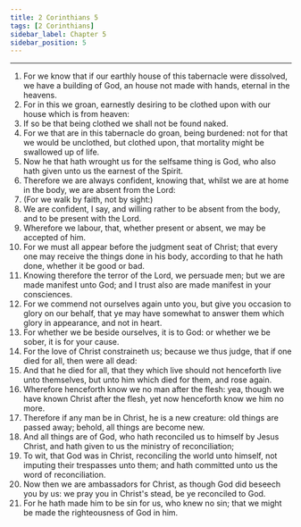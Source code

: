 ```yaml
---
title: 2 Corinthians 5
tags: [2 Corinthians]
sidebar_label: Chapter 5
sidebar_position: 5
---
```


---
1. For we know that if our earthly house of this tabernacle were dissolved, we have a building of God, an house not made with hands, eternal in the heavens.
2. For in this we groan, earnestly desiring to be clothed upon with our house which is from heaven:
3. If so be that being clothed we shall not be found naked.
4. For we that are in this tabernacle do groan, being burdened: not for that we would be unclothed, but clothed upon, that mortality might be swallowed up of life.
5. Now he that hath wrought us for the selfsame thing is God, who also hath given unto us the earnest of the Spirit.
6. Therefore we are always confident, knowing that, whilst we are at home in the body, we are absent from the Lord:
7. (For we walk by faith, not by sight:)
8. We are confident, I say, and willing rather to be absent from the body, and to be present with the Lord.
9. Wherefore we labour, that, whether present or absent, we may be accepted of him.
10. For we must all appear before the judgment seat of Christ; that every one may receive the things done in his body, according to that he hath done, whether it be good or bad.
11. Knowing therefore the terror of the Lord, we persuade men; but we are made manifest unto God; and I trust also are made manifest in your consciences.
12. For we commend not ourselves again unto you, but give you occasion to glory on our behalf, that ye may have somewhat to answer them which glory in appearance, and not in heart.
13. For whether we be beside ourselves, it is to God: or whether we be sober, it is for your cause.
14. For the love of Christ constraineth us; because we thus judge, that if one died for all, then were all dead:
15. And that he died for all, that they which live should not henceforth live unto themselves, but unto him which died for them, and rose again.
16. Wherefore henceforth know we no man after the flesh: yea, though we have known Christ after the flesh, yet now henceforth know we him no more.
17. Therefore if any man be in Christ, he is a new creature: old things are passed away; behold, all things are become new.
18. And all things are of God, who hath reconciled us to himself by Jesus Christ, and hath given to us the ministry of reconciliation;
19. To wit, that God was in Christ, reconciling the world unto himself, not imputing their trespasses unto them; and hath committed unto us the word of reconciliation.
20. Now then we are ambassadors for Christ, as though God did beseech you by us: we pray you in Christ's stead, be ye reconciled to God.
21. For he hath made him to be sin for us, who knew no sin; that we might be made the righteousness of God in him.